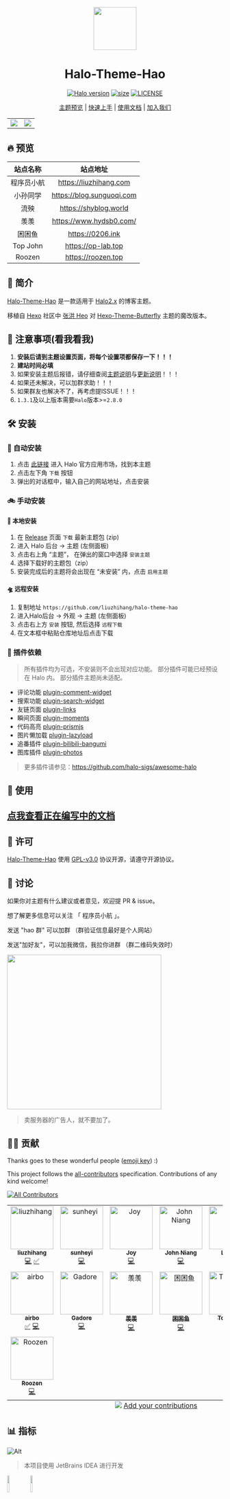 <div align="center">
<!-- 主题Logo -->
<img width="100px" src="https://liuzhihang.com/upload/logo.png">
<!-- 主题名称 -->
<h1>Halo-Theme-Hao</h1>
<!-- 主题徽章 -->
<p align="center">
  <!-- halo版本 -->
  <a href="https://github.com/halo-dev/halo"><img alt="Halo version" src="https://img.shields.io/badge/halo-2.0%2B-blue" /></a>
  <!-- 下载总数 -->
  <a href="https://github.com/liuzhihang/halo-theme-hao/releases"><img alt="size" src="https://img.shields.io/github/downloads/liuzhihang/halo-theme-hao/total.svg?style=flat-square""/></a>
  <!-- 许可协议 -->
  <a href="./LICENSE"><img alt="LICENSE" src="https://img.shields.io/badge/license-GPL-yellow.svg"></a>
</p>
<!-- 快捷导航 -->
<p align="center">

[主题预览](#-预览) |
[快速上手](#-安装) |
[使用文档](https://docs.liuzhihang.com) |
[加入我们](#-讨论)

</p>
</div>

<!-- 主题预览图 -->
<table>
  <tr>
    <td>
      <img src="https://liuzhihang.com/upload/hao_white.jpg"/>
    </td>
    <td>
      <img src="https://liuzhihang.com/upload/hao_dark.jpg"/>
    </td>
  </tr>
</table>

## 🔥 预览

|   站点名称   |           站点地址            |
|:--------:|:-------------------------:|
|  程序员小航   |  https://liuzhihang.com   |
|   小孙同学   | https://blog.sunguoqi.com |
|    流殃    |   https://shyblog.world   |
|    羡羡    |  https://www.hydsb0.com/  |
|   困困鱼    |     https://0206.ink      |
| Top John |    https://op-lab.top     |
|  Roozen  |    https://roozen.top     |

## 👋 简介

[Halo-Theme-Hao](https://github.com/liuzhihang/halo-theme-hao) 是一款适用于 [Halo2.x](https://github.com/halo-dev/halo) 的博客主题。

移植自 [Hexo](https://hexo.io/zh-cn/index.html) 社区中 [张洪 Heo](https://blog.zhheo.com/)
对 [Hexo-Theme-Butterfly](https://github.com/liuzhihang/halo-theme-hao)
主题的魔改版本。

## 🚨 注意事项(看我看我)
1. **安装后请到主题设置页面，将每个设置项都保存一下！！！**
2. **建站时间必填**
3. 如果安装主题后报错，请仔细查阅[主题说明](https://github.com/liuzhihang/halo-theme-hao)与[更新说明](https://github.com/liuzhihang/halo-theme-hao/releases)！！！
4. 如果还未解决，可以加群求助！！！
5. 如果群友也解决不了，再考虑提ISSUE！！！
6. `1.3.1`及以上版本需要`Halo`版本>=`2.8.0`

## 🛠 安装

### 🚗 自动安装

1. 点击 [此链接](https://halo.run/store/apps/app-MgZJX) 进入 Halo 官方应用市场，找到本主题
2. 点击左下角 `下载` 按钮
3. 弹出的对话框中，输入自己的网站地址，点击安装

### 🚲 手动安装

#### 🚂 本地安装

1. 在 [ Release](https://github.com/liuzhihang/halo-theme-hao/releases) 页面 `下载` 最新主题包 (zip) 
2. 进入 Halo 后台 -> 主题 (左侧面板)
3. 点击右上角 “主题”， 在弹出的窗口中选择 `安装主题`
4. 选择下载好的主题包（zip）
5. 安装完成后的主题将会出现在 “未安装” 内，点击 `启用主题`

#### 🛸 远程安装

1. 复制地址 `https://github.com/liuzhihang/halo-theme-hao`
2. 进入Halo后台 -> 外观 -> 主题 (左侧面板)
3. 点击右上方 `安装` 按钮, 然后选择 `远程下载`
4. 在文本框中粘贴仓库地址后点击下载

### 🔌 插件依赖
> 所有插件均为可选，不安装则不会出现对应功能。
> 部分插件可能已经预设在 Halo 内。
> 部分插件主题尚未适配。

- 评论功能 [plugin-comment-widget](https://github.com/halo-sigs/plugin-comment-widget/releases)
- 搜索功能 [plugin-search-widget](https://github.com/halo-sigs/plugin-search-widget/releases)
- 友链页面 [plugin-links](https://github.com/halo-sigs/plugin-links)
- 瞬间页面 [plugin-moments](https://github.com/halo-sigs/plugin-moments) 
- 代码高亮 [plugin-prismjs](https://github.com/liuzhihang/plugin-prismjs)
- 图片懒加载 [plugin-lazyload](https://github.com/liuzhihang/plugin-lazyload)
- 追番插件 [plugin-bilibili-bangumi](https://github.com/Roozenlz/plugin-bilibili-bangumi)
- 图库插件 [plugin-photos](https://github.com/halo-sigs/plugin-photos)

> 更多插件请参见：https://github.com/halo-sigs/awesome-halo

## 📝 使用

## [点我查看正在编写中的文档](https://docs.liuzhihang.com)

## 🔐 许可

[Halo-Theme-Hao](https://github.com/liuzhihang/halo-theme-hao) 使用 [GPL-v3.0](./LICENSE) 协议开源，请遵守开源协议。

## 💬 讨论

如果你对主题有什么建议或者意见，欢迎提 PR & issue。

想了解更多信息可以关注 「 程序员小航 」。

发送 "hao 群" 可以加群 （群验证信息最好是个人网站）

发送"加好友"，可以加我微信，我拉你进群 （群二维码失效时）

<img width="360" src="https://liuzhihang.com/themes/theme-hao/assets/images/wechat/wechat1.png" />

> 卖服务器的广告人，就不要加了。

## 👨‍💻 贡献

Thanks goes to these wonderful people ([emoji key](https://allcontributors.org/docs/en/emoji-key)) :)

This project follows the [all-contributors](https://github.com/all-contributors/all-contributors) specification. Contributions of any kind welcome!

<!-- ALL-CONTRIBUTORS-BADGE:START - Do not remove or modify this section -->
[![All Contributors](https://img.shields.io/badge/all_contributors-13-orange.svg?style=flat-square)](#contributors-)
<!-- ALL-CONTRIBUTORS-BADGE:END -->

<!-- ALL-CONTRIBUTORS-LIST:START - Do not remove or modify this section -->
<!-- prettier-ignore-start -->
<!-- markdownlint-disable -->
<table>
  <tbody>
    <tr>
      <td align="center" valign="top" width="16.66%"><a href="https://liuzhihang.com/"><img src="https://avatars.githubusercontent.com/u/26057042?v=4?s=100" width="100px;" alt="liuzhihang"/><br /><sub><b>liuzhihang</b></sub></a><br /><a href="https://github.com/liuzhihang/halo-theme-hao/commits?author=liuzhihang" title="Code">💻</a> <a href="#tutorial-liuzhihang" title="Tutorials">✅</a></td>
      <td align="center" valign="top" width="16.66%"><a href="https://shyblog.world/"><img src="https://avatars.githubusercontent.com/u/50973219?v=4?s=100" width="100px;" alt="sunheyi"/><br /><sub><b>sunheyi</b></sub></a><br /><a href="https://github.com/liuzhihang/halo-theme-hao/commits?author=shy-share" title="Code">💻</a></td>
      <td align="center" valign="top" width="16.66%"><a href="https://github.com/Joydevelop"><img src="https://avatars.githubusercontent.com/u/79132319?v=4?s=100" width="100px;" alt="Joy"/><br /><sub><b>Joy</b></sub></a><br /><a href="https://github.com/liuzhihang/halo-theme-hao/commits?author=Joydevelop" title="Code">💻</a></td>
      <td align="center" valign="top" width="16.66%"><a href="https://johnniang.me"><img src="https://avatars.githubusercontent.com/u/16865714?v=4?s=100" width="100px;" alt="John Niang"/><br /><sub><b>John Niang</b></sub></a><br /><a href="https://github.com/liuzhihang/halo-theme-hao/commits?author=JohnNiang" title="Code">💻</a></td>
      <td align="center" valign="top" width="16.66%"><a href="https://lanbinovo.cn"><img src="https://avatars.githubusercontent.com/u/62149873?v=4?s=100" width="100px;" alt="Lanbin"/><br /><sub><b>Lanbin</b></sub></a><br /><a href="#tutorial-lanbinshijie" title="Tutorials">✅</a></td>
      <td align="center" valign="top" width="16.66%"><a href="https://blog.sunguoqi.com/"><img src="https://avatars.githubusercontent.com/u/79169717?v=4?s=100" width="100px;" alt="小孙同学"/><br /><sub><b>小孙同学</b></sub></a><br /><a href="#tutorial-sun0225SUN" title="Tutorials">✅</a> <a href="https://github.com/liuzhihang/halo-theme-hao/commits?author=sun0225SUN" title="Code">💻</a></td>
    </tr>
    <tr>
      <td align="center" valign="top" width="16.66%"><a href="http://airbozh.cn"><img src="https://avatars.githubusercontent.com/u/50261327?v=4?s=100" width="100px;" alt="airbo"/><br /><sub><b>airbo</b></sub></a><br /><a href="#tutorial-AirboZH" title="Tutorials">✅</a> <a href="https://github.com/liuzhihang/halo-theme-hao/commits?author=AirboZH" title="Code">💻</a></td>
      <td align="center" valign="top" width="16.66%"><a href="https://github.com/gadore"><img src="https://avatars.githubusercontent.com/u/18081104?v=4?s=100" width="100px;" alt="Gadore"/><br /><sub><b>Gadore</b></sub></a><br /><a href="https://github.com/liuzhihang/halo-theme-hao/commits?author=gadore" title="Code">💻</a></td>
      <td align="center" valign="top" width="16.66%"><a href="https://www.hydsb0.com"><img src="https://avatars.githubusercontent.com/u/64968400?v=4?s=100" width="100px;" alt="羡羡"/><br /><sub><b>羡羡</b></sub></a><br /><a href="https://github.com/liuzhihang/halo-theme-hao/commits?author=xyhcode" title="Code">💻</a></td>
      <td align="center" valign="top" width="16.66%"><a href="https://github.com/chengzhongxue"><img src="https://avatars.githubusercontent.com/u/89380218?v=4?s=100" width="100px;" alt="困困鱼"/><br /><sub><b>困困鱼</b></sub></a><br /><a href="https://github.com/liuzhihang/halo-theme-hao/commits?author=chengzhongxue" title="Code">💻</a></td>
      <td align="center" valign="top" width="16.66%"><a href="https://op-lab.top"><img src="https://avatars.githubusercontent.com/u/7914367?v=4?s=100" width="100px;" alt="Top John"/><br /><sub><b>Top John</b></sub></a><br /><a href="https://github.com/liuzhihang/halo-theme-hao/commits?author=TopJohn" title="Code">💻</a></td>
      <td align="center" valign="top" width="16.66%"><a href="https://khbit.cn"><img src="https://avatars.githubusercontent.com/u/72146468?v=4?s=100" width="100px;" alt="BugJi"/><br /><sub><b>BugJi</b></sub></a><br /><a href="https://github.com/liuzhihang/halo-theme-hao/commits?author=daizihan233" title="Code">💻</a></td>
    </tr>
    <tr>
      <td align="center" valign="top" width="16.66%"><a href="http://roozen.top"><img src="https://avatars.githubusercontent.com/u/93673944?v=4?s=100" width="100px;" alt="Roozen"/><br /><sub><b>Roozen</b></sub></a><br /><a href="https://github.com/liuzhihang/halo-theme-hao/commits?author=Roozenlz" title="Code">💻</a></td>
    </tr>
  </tbody>
  <tfoot>
    <tr>
      <td align="center" size="13px" colspan="6">
        <img src="https://raw.githubusercontent.com/all-contributors/all-contributors-cli/1b8533af435da9854653492b1327a23a4dbd0a10/assets/logo-small.svg">
          <a href="https://all-contributors.js.org/docs/en/bot/usage">Add your contributions</a>
        </img>
      </td>
    </tr>
  </tfoot>
</table>

<!-- markdownlint-restore -->
<!-- prettier-ignore-end -->

<!-- ALL-CONTRIBUTORS-LIST:END -->

## 📊 指标

![Alt](https://repobeats.axiom.co/api/embed/7cb154a9a3fe9cda4fe1a982bdd20adb760edf20.svg "Repobeats analytics image")

> 本项目使用 JetBrains IDEA 进行开发

<a href="https://www.jetbrains.com/?from=Toolkit"><img src="https://cdn.jsdelivr.net/gh/liuzhihang/oss/pic/article/jetbrains-logo-MrNwcp.png" width="10%" height="10%"></a>
<a href="https://www.jetbrains.com/?from=Toolkit"><img src="https://cdn.jsdelivr.net/gh/liuzhihang/oss/pic/article/idea-logo-XpnqgG.png" width="10%" height="10%"> </a>





